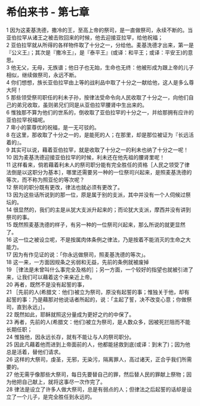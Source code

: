# 希伯来书 - 第七章
  
 1 因为这麦基洗德，撒冷的王，至高上帝的祭司，是一直做祭司，永续不断的。当亚伯拉罕从诸王之被击败回来的时候，他去迎接亚拉罕，给他祝福；  
 2 亚伯拉罕就从所得的各样物件取了十分之一，分给他。麦基洗德才出来，第一是『公义王』；其次是『撒冷王』，是『泰平王』(或译：和平王；或译：平安王)的意思。  
 3 他无父，无母，无族谱；他日子也无始，生命也无终：他被形成为跟上帝的儿子相似，继续做祭司，永远不断。  
 4 你们想想，族长亚伯拉罕由上等的战利品中取了十分之一献给他，这人是多么尊大阿！  
 5 那些领受祭司职任的利未子孙，按律法受命令向人民收取了十分之一，向他们自己的弟兄收取，虽则弟兄们同是从亚伯拉罕腰肾中生出来的。  
 6 惟独那不算为他们的世系的，倒收取了亚伯拉罕的十分之一，并给那拥有应许的亚伯拉罕祝福呢。  
 7 卑小的蒙尊优的祝福，是一无可驳的。  
 8 在这里，那收取了十分之一的，是能死的人；在那里，却是那位被证为『长远活着的』。  
 9 其实可以说，藉着亚伯拉罕，就是收取了十分之一的利未也纳了十分之一呢！  
 10 因为麦基洗德迎接亚伯拉罕的时候，利未还在他先祖的腰肾里呢！  
 11 这样看来，倘若藉着利未人的祭司职分能有完全胜任的资格［人民之领受了律法倒是以这职分为基本］，哪里还需要另一种的一位祭司兴起来，是照麦基洗德的等次，而不称为照亚伦的等次呢？  
 12 祭司的职分既有更改，律法也就必须有更改了。  
 13 因为这些话所说到的那一位，原是属于别的支派，其中并没有一个人伺候过祭坛的。  
 14 很显然的，我们的主是从犹大支派升起来的；而论犹大支派，摩西并没有讲到祭司的事。  
 15 既然照麦基洗德的样子，有另一种的一位祭司兴起来，那么所说的就更显然了。  
 16 这一位之被设立呢，不是按属肉体条例之律法，乃是按着不能消灭的生命之大能力。  
 17 因为有作见证的说：「你永远做祭司，照麦基洗德的等次」。  
 18 这一来，一方面因规条之劣弱和无益，先前的条例就被废掉  
 19 ［律法是未曾叫什么事完全及格的］；另一方面，一个较好的指望也就被引进了来，让我们可以藉着这个来亲近上帝。  
 20 再者，既然不是没有起誓的事，  
 21 ［先前的人(希腊文：他们)被立为祭司，原没有起誓的事；惟独关于他，却有起誓的事：乃是藉那对他说话者所起的，说：「主起了誓，决不改变心意；你做祭司，直到永远」］。  
 22 既然如此，耶稣就照这分量成为更好之约的中保了。  
 23 再者，先前的人(希腊文：他们)被立为祭司，是人数众多，因被死拦阻而不能长期任职；  
 24 惟独他，因永远长存，就有不能让与人的祭司职分。  
 25 因此凡藉着他而进到上帝面前的人，他都能拯救到底(或译：到末了)；因为他总是活着，替他们请求。  
 26 这样的大祭司，虔圣，无邪，无染污，隔离罪人，高过诸天，正合乎我们所需要的。  
 27 他无需乎像那些大祭司，每日先要替自己的罪，然后替人民的罪献上祭物；因为他把自己献上，就将这事尽一次作完了。  
 28 律法是设立了许多人做大祭司，总是有弱点的人；但律法之后起誓的话却是设立了一个儿子，是完全胜任到永远的。